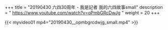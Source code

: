 +++
title = "20190430 六四30周年 - 我是記者 我的六四故事small"
description = " https://www.youtube.com/watch?v=oPmbGRcDwJg "
weight = 20
+++


<!--
<video width="95%" preload="none"
poster="20190430__opmbgrcdwjg_small.mp4.jpg"
controls>
<source src="20190430__opmbgrcdwjg_small.mp4"
type="video/mp4">
Your browser does not support the video tag.  https://www.youtube.com/watch?v=oPmbGRcDwJg 六四30周年 - 我是記者 我的六四故事small
</video>
-->
{{< myvideo01 mp4="20190430__opmbgrcdwjg_small.mp4" >}}
